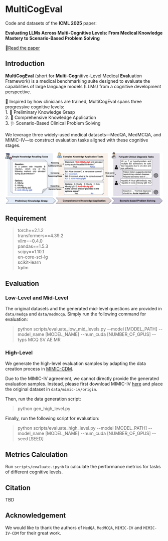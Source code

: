 # MultiCogEval
Code and datasets of the **ICML 2025** paper: 

**Evaluating LLMs Across Multi-Cognitive Levels: From Medical Knowledge Mastery to Scenario-Based Problem Solving**

📄[Read the paper](https://openreview.net/pdf?id=sgrJs7dbWC)
## Introduction
**MultiCogEval** (short for **Multi**-**Cog**nitive-Level Medical **Eval**uation Framework) is a medical benchmarking suite designed to evaluate the capabilities of large language models (LLMs) from a cognitive development perspective.

🧬 Inspired by how clinicians are trained, MultiCogEval spans three progressive cognitive levels:\
	1.	📘 Preliminary Knowledge Grasp \
	2.	🧩 Comprehensive Knowledge Application \
	3.	🩺 Scenario-Based Clinical Problem Solving

We leverage three widely-used medical datasets—MedQA, MedMCQA, and MIMIC-IV—to construct evaluation tasks aligned with these cognitive stages.

![MultiCogEval](figures/framework_multicogeval.png)
## Requirement
>torch==2.1.2 \
transformers==4.39.2 \
vllm==0.4.0 \
pandas==1.5.3 \
scipy==1.10.1 \
en-core-sci-lg \
scikit-learn \
tqdm

## Evaluation
### Low-Level and Mid-Level
The original datasets and the generated mid-level questions are provided in `data/medqa` and `data/medmcqa`. Simply run the following command for evaluation:
> python scripts/evaluate_low_mid_levels.py --model [MODEL_PATH] --model_name [MODEL_NAME] --num_cuda [NUMBER_OF_GPUS] --typs MCQ SV AE MR
### High-Level
We generate the high-level evaluation samples by adapting the data creation process in [MIMIC-CDM](https://github.com/paulhager/MIMIC-Clinical-Decision-Making-Dataset). 

Due to the MIMIC-IV agreement, we cannot directly provide the generated evaluation samples. Instead, please first download MIMIC-IV [here](https://physionet.org/content/mimiciv/2.2/) and place the original dataset in `data/mimic-iv/origin`.

Then, run the data generation script:
> python gen_high_level.py

Finally, run the following script for evaluation:
> python scripts/evaluate_high_level.py --model [MODEL_PATH] --model_name [MODEL_NAME] --num_cuda [NUMBER_OF_GPUS] --seed [SEED]
## Metrics Calculation
Run `scripts/evaluate.ipynb` to calculate the performance metrics for tasks of different cognitive levels.
## Citation
TBD
## Acknowledgement
We would like to thank the authors of `MedQA`, `MedMCQA`, `MIMIC-IV` and `MIMIC-IV-CDM` for their great work.
